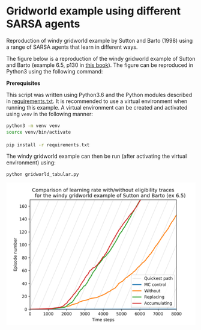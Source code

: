 # Gridworld example using different SARSA agents

Reproduction of windy gridworld example by Sutton and Barto (1998) using a range of SARSA agents that learn in different ways.  


The figure below is a reproduction of the windy gridworld example of Sutton and Barto (example 6.5, p130 in [this book](https://drive.google.com/file/d/1opPSz5AZ_kVa1uWOdOiveNiBFiEOHjkG/view)).  The figure can be reproduced in Python3 using the following command: 

**Prerequisites**

This script was written using Python3.6 and the Python modules described in [requirements.txt](requirements.txt).  It is recommended to use a virtual environment when running this example.  A virtual environment can be created and activated using `venv` in the following manner:

```bash
python3 -m venv venv
source venv/bin/activate

pip install -r requirements.txt
```

The windy gridworld example can then be run (after activating the virtual environment) using: 

```bash
python gridworld_tabular.py
```

![./graphics/gridworld_comparison_seed_2020.png](./graphics/gridworld_comparison_seed_2020.png)
